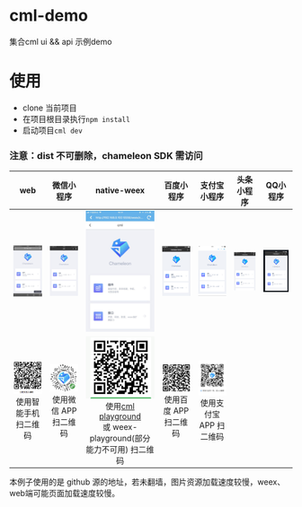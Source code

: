 # cml-demo
集合cml ui && api 示例demo

# 使用

- clone 当前项目
- 在项目根目录执行`npm install`
- 启动项目`cml dev`

### 注意：dist 不可删除，chameleon SDK 需访问

| web   |      微信小程序      |  native-weex |  百度小程序 |  支付宝小程序 | 头条小程序 | QQ小程序 |
|:----------:|:-------------:|:------:|:------:|:------:|------------|------------|
| <img src="./preview/web-1.jpg" width="200px"/> |  <img src="./preview/wx-1.jpg" width="200px"/>| <img src="./preview/weex-1.jpg" width="200px"/> |<img src="./preview/baidu-1.png" width="200px"/> |<img src="./preview/alipay-1.png" width="200px"/> | <img src="./preview/tt-1.png" width="200px"/> | <img src="./preview/qq-1.png" width="200px"/> |
|<img src="./preview/web-qrcode.png" width="200px"/><br/>使用智能手机 扫二维码|<img src="./preview/weixin-qrcode.png" width="200px"/><br/>使用微信 APP 扫二维码|<img src="./preview/weex-qrcode.png" width="200px"/><br/>使用<a href="https://beatles-chameleon.github.io/playground/download.html">cml playground</a><br/>或 weex-playground(部分能力不可用) 扫二维码|<img src="./preview/baidu-qrcode.png" width="200px"/><br/>使用百度 APP 扫二维码|<img src="./preview/alipay-qrcode.png" width="200px"/><br/>使用支付宝 APP 扫二维码||  |

本例子使用的是 github 源的地址，若未翻墙，图片资源加载速度较慢，weex、web端可能页面加载速度较慢。
